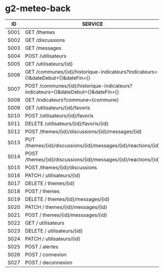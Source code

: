 # g2-meteo-back

| ID   |      SERVICE      |  FAIT |
|:----------:|-------------|:------:|
| S001 | GET /themes| X | => thème
| S002 | GET /discussions| X | => fil d'actualité
| S003 | GET /messages| X | => détail discussion
| S004 | POST /utilisateurs | X | => inscription
| S005 | GET /utilisateurs/{id}| X  | => authentification
| S006 | GET /communes/{id}/historique-indicateurs?indicateurs={}&dateDebut={}&dateFin={}  |    |
| S007 | POST /communes/{id}/historique-indicateurs?indicateurs={}&dateDebut={}&dateFin={} | |
| S008 | GET /indicateurs?commune={commune}|  |
| S009 | GET /utilisateurs/{id}/favoris  |    |
| S010 | POST /utilisateurs/{id}/favoris | |
| S011 | DELETE /utilisateurs/{id}/favoris/{id}| |
| S012 | POST /themes/{id}/discussions/{id}/messages/{id}|  |
| S013 | PUT /themes/{id}/discussions/{id}/messages/{id}/reactions/{id}  |    |
| S014 | POST /themes/{id}/discussions/{id}/messages/{id}/reactions/{id}  |    |
| S015 | POST /themes/{id}/discussions | X |
| S016 | PATCH / utilisateurs/{id} |
| S017 | DELETE / themes/{id} | X |
| S018 | POST / themes | X |
| S019 | DELETE / themes/{id}/messages/{id} | |
| S020 | PATCH / themes/{id}/messages/{id} | |
| S021 | POST / themes/{id}/messsages/{id}| |
| S022 | GET / utilisateurs | X |
| S023 | DELETE / utilisateurs/{id} | X |
| S024 | PATCH / utilisateurs/{id} | |
| S025 | POST / alertes | |
| S026 | POST / connexion | |
| S027 | POST / deconnexion | |

